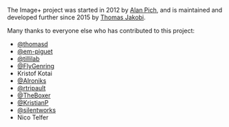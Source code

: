 The Image+ project was started in 2012 by [Alan Pich](https://github.com/alanpich), and is maintained and developed further since 2015 by [Thomas Jakobi](https://github.com/jako).

Many thanks to everyone else who has contributed to this project:

* [@thomasd](https://github.com/thomasd)
* [@em-piguet](https://github.com/empiguet)
* [@tillilab](https://github.com/tillilab)
* [@FlyGenring](https://github.com/FlyGenring)
* Kristof Kotai
* [@Alroniks](https://github.com/alroniks)
* [@rtripault](https://github.com/rtripault)
* [@TheBoxer](https://github.com/TheBoxer)
* [@KristianP](https://github.com/KristianP)
* [@silentworks](https://github.com/silentworks)
* Nico Telfer

<!-- Piwik -->
<script type="text/javascript">
  var _paq = _paq || [];
  _paq.push(['trackPageView']);
  _paq.push(['enableLinkTracking']);
  (function() {
    var u="//piwik.partout.info/";
    _paq.push(['setTrackerUrl', u+'piwik.php']);
    _paq.push(['setSiteId', 13]);
    var d=document, g=d.createElement('script'), s=d.getElementsByTagName('script')[0];
    g.type='text/javascript'; g.async=true; g.defer=true; g.src=u+'piwik.js'; s.parentNode.insertBefore(g,s);
  })();
</script>
<noscript><p><img src="//piwik.partout.info/piwik.php?idsite=13" style="border:0;" alt="" /></p></noscript>
<!-- End Piwik Code -->
